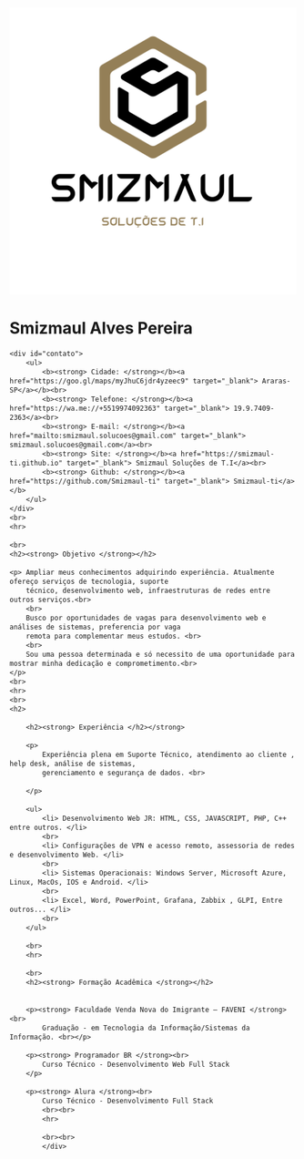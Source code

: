 <!DOCTYPE html>
<html lang="pt">

<head>
    <meta charset="UTF-8">
    <meta name="viewport" content="width=device-width, initial-scale=1.0">
    <title> Currículo Online Lucas </title>
    <link rel="icon" href="./images/Simbol Smizmaul BG.png" type="image/png">
    <link rel="stylesheet" type="text/css" href="./style.css">

</head>

<html>

<img class="logo" src="./images/Logo Smizmaul Full PG.png">

<body>
    <h1><strong> Smizmaul Alves Pereira </strong></h1>

    <div id="contato">
        <ul>
            <b><strong> Cidade: </strong></b><a href="https://goo.gl/maps/myJhuC6jdr4yzeec9" target="_blank"> Araras-SP</a></b><br>
            <b><strong> Telefone: </strong></b><a href="https://wa.me://+5519974092363" target="_blank"> 19.9.7409-2363</a><br>
            <b><strong> E-mail: </strong></b><a href="mailto:smizmaul.solucoes@gmail.com" target="_blank"> smizmaul.solucoes@gmail.com</a><br>
            <b><strong> Site: </strong></b><a href="https://smizmaul-ti.github.io" target="_blank"> Smizmaul Soluções de T.I</a><br>
            <b><strong> Github: </strong></b><a href="https://github.com/Smizmaul-ti" target="_blank"> Smizmaul-ti</a></b>
        </ul>
    </div>
    <br>
    <hr>

    <br>
    <h2><strong> Objetivo </strong></h2>

    <p> Ampliar meus conhecimentos adquirindo experiência. Atualmente ofereço serviços de tecnologia, suporte
        técnico, desenvolvimento web, infraestruturas de redes entre outros serviços.<br>
        <br>
        Busco por oportunidades de vagas para desenvolvimento web e análises de sistemas, preferencia por vaga
        remota para complementar meus estudos. <br>
        <br>
        Sou uma pessoa determinada e só necessito de uma oportunidade para mostrar minha dedicação e comprometimento.<br>
    </p>
    <br>
    <hr>
    <br>
    <h2>

        <h2><strong> Experiência </h2></strong>

        <p>
            Experiência plena em Suporte Técnico, atendimento ao cliente , help desk, análise de sistemas,
            gerenciamento e segurança de dados. <br>

        </p>

        <ul>
            <li> Desenvolvimento Web JR: HTML, CSS, JAVASCRIPT, PHP, C++ entre outros. </li>
            <br>
            <li> Configurações de VPN e acesso remoto, assessoria de redes e desenvolvimento Web. </li>
            <br>
            <li> Sistemas Operacionais: Windows Server, Microsoft Azure, Linux, MacOs, IOS e Android. </li>
            <br>
            <li> Excel, Word, PowerPoint, Grafana, Zabbix , GLPI, Entre outros... </li>
            <br>
        </ul>

        <br>
        <hr>

        <br>
        <h2><strong> Formação Acadêmica </strong></h2>


        <p><strong> Faculdade Venda Nova do Imigrante – FAVENI </strong><br>
            Graduação - em Tecnologia da Informação/Sistemas da  Informação. <br></p>

        <p><strong> Programador BR </strong><br>
            Curso Técnico - Desenvolvimento Web Full Stack
        </p>

        <p><strong> Alura </strong><br>
            Curso Técnico - Desenvolvimento Full Stack
            <br><br>
            <hr>

            <br><br>
            </div>

</body>

</html>
